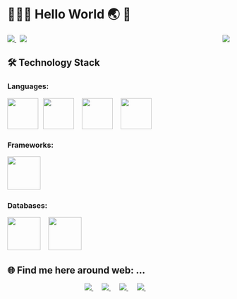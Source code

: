 # 👨🏻‍💻 Hello World 🌏 👋

<p> 
	<a href="mailto:gauravag.1005@gmail.com">
		<img src="https://img.shields.io/badge/Gmail-gauravag.1005%40gmail.com-d14836?style=social&logo=gmail" />
	</a>&nbsp;
	<a href="https://wa.me/917000255524">
		<img src="https://img.shields.io/badge/WhatsApp-%2B91--7000255524-25d366?style=social&logo=whatsapp" />
	</a>
	<img src="https://komarev.com/ghpvc/?username=thegauravagrawal&color=brightgreen" align="right"/>
</p>

## 🛠 Technology Stack
### Languages:
<p>
	<img src="https://devicons.github.io/devicon/devicon.git/icons/html5/html5-original-wordmark.svg" width="70px" height="70px" />&ensp;
	<img src="https://devicons.github.io/devicon/devicon.git/icons/css3/css3-original-wordmark.svg" width="70px" height="70px" />&emsp; 
	<img src="https://devicons.github.io/devicon/devicon.git/icons/javascript/javascript-original.svg" width="70px" height="70px" />&emsp;
	<img src="https://devicons.github.io/devicon/devicon.git/icons/python/python-original.svg" width="70px" height="70px" />&emsp;
</p>

### Frameworks:
<p>
	<img src="https://devicons.github.io/devicon/devicon.git/icons/django/django-original.svg" width="75" height="75" />&emsp;
</p>

### Databases:
<p>
	<img src="https://devicons.github.io/devicon/devicon.git/icons/oracle/oracle-original.svg" width="75" height="75" />&emsp;
	<img src="https://devicons.github.io/devicon/devicon.git/icons/mysql/mysql-original-wordmark.svg" width="75" height="75" />&emsp;
</p>	

## 🌐 Find me here around web: ...
<p align="center">	
	<a href="https://www.facebook.com/gaurav.ag05">
		<img src="https://img.shields.io/badge/facebook-%231877F2.svg?&style=for-the-badge&logo=facebook&logoColor=white" />
	</a>&nbsp;&nbsp;&nbsp;&nbsp;
	<a href="https://www.instagram.com/thewildlibran">
		<img src="https://img.shields.io/badge/instagram-%23E4405F.svg?&style=for-the-badge&logo=instagram&logoColor=white" />
	</a>&nbsp;&nbsp;&nbsp;&nbsp;
	<a href="https://www.linkedin.com/in/gaurav-ag10">
		<img src="https://img.shields.io/badge/linkedin-%230077B5.svg?&style=for-the-badge&logo=linkedin&logoColor=white" />
	</a>&nbsp;&nbsp;&nbsp;&nbsp;
	<a href="https://twitter.com/gaurav_ag10">
		<img src="https://img.shields.io/badge/twitter-%231DA1F2.svg?&style=for-the-badge&logo=twitter&logoColor=white" />
	</a>&nbsp;&nbsp;&nbsp;&nbsp;
</p>


<!--
**thegauravagrawal/thegauravagrawal** is a ✨ _special_ ✨ repository because its `README.md` (this file) appears on your GitHub profile.

Here are some ideas to get you started:

- 🔭 I’m currently working on ...
- 🌱 I’m currently learning ...
- 👯 I’m looking to collaborate on ...
- 🤔 I’m looking for help with ...
- 💬 Ask me about ...
- 📫 How to reach me: ...
- 😄 Pronouns: ...
- ⚡ Fun fact: ...
-->
